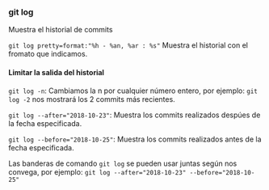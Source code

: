 ### git log
Muestra el historial de commits

`git log pretty=format:"%h - %an, %ar : %s"`
Muestra el historial con el fromato que indicamos.

#### Limitar la salida del historial
`git log -n`: Cambiamos la n por cualquier número entero, por ejemplo: `git log -2` nos mostrará los 2 commits más recientes.

`git log --after="2018-10-23"`: Muestra los commits realizados despúes de la fecha especificada.

`git log --before="2018-10-25"`: Muestra los commits realizados antes de la fecha especificada.

Las banderas de comando `git log` se pueden usar juntas según nos convega, por ejemplo:
`git log --after="2018-10-23" --before="2018-10-25"`